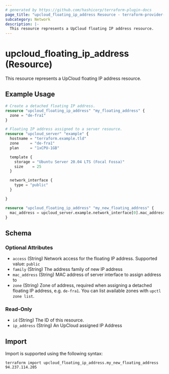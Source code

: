 ```yaml
---
# generated by https://github.com/hashicorp/terraform-plugin-docs
page_title: "upcloud_floating_ip_address Resource - terraform-provider-upcloud"
subcategory: Network
description: |-
  This resource represents a UpCloud floating IP address resource.
---
```


# upcloud_floating_ip_address (Resource)

This resource represents a UpCloud floating IP address resource.

## Example Usage

```terraform
# Create a detached floating IP address.
resource "upcloud_floating_ip_address" "my_floating_address" {
  zone = "de-fra1"
}

# Floating IP address assigned to a server resource.
resource "upcloud_server" "example" {
  hostname = "terraform.example.tld"
  zone     = "de-fra1"
  plan     = "1xCPU-1GB"

  template {
    storage = "Ubuntu Server 20.04 LTS (Focal Fossa)"
    size    = 25
  }

  network_interface {
    type = "public"
  }

}

resource "upcloud_floating_ip_address" "my_new_floating_address" {
  mac_address = upcloud_server.example.network_interface[0].mac_address
}
```

<!-- schema generated by tfplugindocs -->
## Schema

### Optional Attributes

- `access` (String) Network access for the floating IP address. Supported value: `public`
- `family` (String) The address family of new IP address
- `mac_address` (String) MAC address of server interface to assign address to
- `zone` (String) Zone of address, required when assigning a detached floating IP address, e.g. `de-fra1`. You can list available zones with `upctl zone list`.

### Read-Only

- `id` (String) The ID of this resource.
- `ip_address` (String) An UpCloud assigned IP Address

## Import

Import is supported using the following syntax:

```shell
terraform import upcloud_floating_ip_address.my_new_floating_address 94.237.114.205
```
